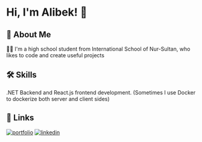 
# Hi, I'm Alibek! 👋


## 🚀 About Me
:office_worker: I'm a high school student from International School of Nur-Sultan, who likes to code and create useful projects

## 🛠 Skills
.NET Backend and React.js frontend development. (Sometimes I use Docker to dockerize both server and client sides)
## 🔗 Links
[![portfolio](https://img.shields.io/badge/my_portfolio-000?style=for-the-badge&logo=ko-fi&logoColor=white)](https://github.com/effuone)
[![linkedin](https://img.shields.io/badge/linkedin-0A66C2?style=for-the-badge&logo=linkedin&logoColor=white)](https://www.linkedin.com/in/alibek-seitov-2b7055243/)
